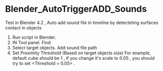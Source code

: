 # Blender_AutoTriggerADD_Sounds
Test in Blender 4.2 , Auto add sound file in timeline by detecteting surfaces contact in objects

1. Run script in Blender.
2. IN Tool panel. Find <Add Sound When Objects Collide>
3. Select target objects. Add sound file path
4. Set Proximity Threshold (Based on target objects size)
   For example, default cube should be 1 , if you change it's scale to 0.05 , you should try to set <Threshold = 0.05> .
